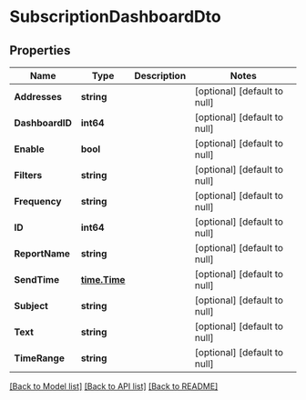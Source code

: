 # SubscriptionDashboardDto

## Properties
| Name            | Type                          | Description | Notes                        |
| --------------- | ----------------------------- | ----------- | ---------------------------- |
| **Addresses**   | **string**                    |             | [optional] [default to null] |
| **DashboardID** | **int64**                     |             | [optional] [default to null] |
| **Enable**      | **bool**                      |             | [optional] [default to null] |
| **Filters**     | **string**                    |             | [optional] [default to null] |
| **Frequency**   | **string**                    |             | [optional] [default to null] |
| **ID**          | **int64**                     |             | [optional] [default to null] |
| **ReportName**  | **string**                    |             | [optional] [default to null] |
| **SendTime**    | [**time.Time**](time.Time.md) |             | [optional] [default to null] |
| **Subject**     | **string**                    |             | [optional] [default to null] |
| **Text**        | **string**                    |             | [optional] [default to null] |
| **TimeRange**   | **string**                    |             | [optional] [default to null] |

[[Back to Model list]](../README.md#documentation-for-models) [[Back to API list]](../README.md#documentation-for-api-endpoints) [[Back to README]](../README.md)
